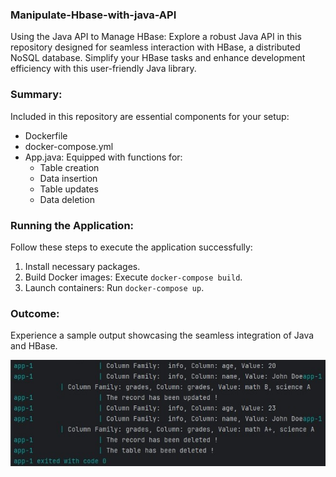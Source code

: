 ### Manipulate-Hbase-with-java-API

Using the Java API to Manage HBase:
Explore a robust Java API in this repository designed for seamless interaction with HBase, a distributed NoSQL database. Simplify your HBase tasks and enhance development efficiency with this user-friendly Java library.

### Summary:
Included in this repository are essential components for your setup:

- Dockerfile
- docker-compose.yml
- App.java: Equipped with functions for:
   - Table creation
   - Data insertion
   - Table updates
   - Data deletion

### Running the Application:
Follow these steps to execute the application successfully:

1. Install necessary packages.
2. Build Docker images: Execute `docker-compose build`.
3. Launch containers: Run `docker-compose up`.

### Outcome:
Experience a sample output showcasing the seamless integration of Java and HBase.

![Sample Output](output.jpg)
